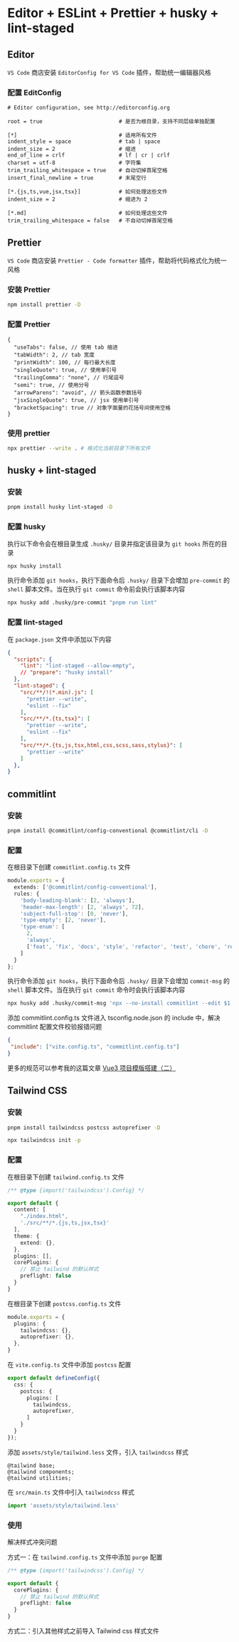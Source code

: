 # Editor + ESLint + Prettier + husky + lint-staged

## Editor

`VS Code` 商店安装 `EditorConfig for VS Code` 插件，帮助统一编辑器风格

### 配置 EditConfig

```.editorconfig
# Editor configuration, see http://editorconfig.org

root = true                        # 是否为根目录，支持不同层级单独配置

[*]                                # 适用所有文件
indent_style = space               # tab | space
indent_size = 2                    # 缩进
end_of_line = crlf                 # lf | cr | crlf
charset = utf-8                    # 字符集
trim_trailing_whitespace = true    # 自动切掉首尾空格
insert_final_newline = true        # 末尾空行

[*.{js,ts,vue,jsx,tsx}]            # 如何处理这些文件
indent_size = 2                    # 缩进为 2

[*.md]                             # 如何处理这些文件
trim_trailing_whitespace = false   # 不自动切掉首尾空格

```

## Prettier

`VS Code` 商店安装 `Prettier - Code formatter` 插件，帮助将代码格式化为统一风格

### 安装 Prettier

```zsh
npm install prettier -D
```

### 配置 Prettier

```.prettierrc
{
  "useTabs": false, // 使用 tab 缩进
  "tabWidth": 2, // tab 宽度
  "printWidth": 100, // 每行最大长度
  "singleQuote": true, // 使用单引号
  "trailingComma": "none", // 行尾逗号
  "semi": true, // 使用分号
  "arrowParens": "avoid", // 箭头函数参数括号
  "jsxSingleQuote": true, // jsx 使用单引号
  "bracketSpacing": true // 对象字面量的花括号间使用空格
}
```

### 使用 prettier

```zsh
npx prettier --write . # 格式化当前目录下所有文件
```

## husky + lint-staged

### 安装

```zsh
pnpm install husky lint-staged -D
```

### 配置 husky

执行以下命令会在根目录生成 `.husky/` 目录并指定该目录为 `git hooks` 所在的目录

```zsh
npx husky install
```

执行命令添加 `git hooks`，执行下面命令后 `.husky/` 目录下会增加 `pre-commit` 的 `shell` 脚本文件。当在执行 `git commit` 命令前会执行该脚本内容

```zsh
npx husky add .husky/pre-commit "pnpm run lint"
```

### 配置 lint-staged

在 `package.json` 文件中添加以下内容

```json
{
  "scripts": {
    "lint": "lint-staged --allow-empty",
    // "prepare": "husky install"
  },
  "lint-staged": {
    "src/**/!(*.min).js": [
      "prettier --write",
      "eslint --fix"
    ],
    "src/**/*.{ts,tsx}": [
      "prettier --write",
      "eslint --fix"
    ],
    "src/**/*.{ts,js,tsx,html,css,scss,sass,stylus}": [
      "prettier --write"
    ]
  },
}
```

## commitlint

### 安装

```zsh
pnpm install @commitlint/config-conventional @commitlint/cli -D
```

### 配置

在根目录下创建 `commitlint.config.ts` 文件

```typescript
module.exports = {
  extends: ['@commitlint/config-conventional'],
  rules: {
    'body-leading-blank': [2, 'always'],
    'header-max-length': [2, 'always', 72],
    'subject-full-stop': [0, 'never'],
    'type-empty': [2, 'never'],
    'type-enum': [
      2,
      'always',
      ['feat', 'fix', 'docs', 'style', 'refactor', 'test', 'chore', 'revert', 'build']
    ]
  }
};
```

执行命令添加 `git hooks`，执行下面命令后 `.husky/` 目录下会增加 `commit-msg` 的 `shell` 脚本文件。当在执行 `git commit` 命令时会执行该脚本内容

```zsh
npx husky add .husky/commit-msg 'npx --no-install commitlint --edit $1'
```

添加 commitlint.config.ts 文件进入 tsconfig.node.json 的 include 中，解决 commitlint 配置文件校验报错问题

```json
{
 "include": ["vite.config.ts", "commitlint.config.ts"]
}
```

更多的规范可以参考我的这篇文章 [Vue3 项目模版搭建（二）](https://juejin.cn/post/7064471026532352037)

## Tailwind CSS

### 安装

```zsh
pnpm install tailwindcss postcss autoprefixer -D
```

```zsh
npx tailwindcss init -p
```

### 配置

在根目录下创建 `tailwind.config.ts` 文件

```typescript
/** @type {import('tailwindcss').Config} */

export default {
  content: [
    "./index.html",
    './src/**/*.{js,ts,jsx,tsx}'
  ],
  theme: {
    extend: {},
  },
  plugins: [],
  corePlugins: {
    // 禁止 tailwind 的默认样式
    preflight: false
  }
}
```

在根目录下创建 `postcss.config.ts` 文件

```typescript
module.exports = {
  plugins: {
    tailwindcss: {},
    autoprefixer: {},
  },
}
```

在 `vite.config.ts` 文件中添加 `postcss` 配置

```typescript
export default defineConfig({
  css: {
    postcss: {
      plugins: [
        tailwindcss,
        autoprefixer,
      ]
    }
  }
});
```

添加 `assets/style/tailwind.less` 文件，引入 `tailwindcss` 样式

```less
@tailwind base;
@tailwind components;
@tailwind utilities;
```

在 `src/main.ts` 文件中引入 `tailwindcss` 样式

```typescript
import 'assets/style/tailwind.less'
```

### 使用

解决样式冲突问题

方式一：在 `tailwind.config.ts` 文件中添加 `purge` 配置

```typescript
/** @type {import('tailwindcss').Config} */

export default {
  corePlugins: {
    // 禁止 tailwind 的默认样式
    preflight: false
  }
}
```

方式二：引入其他样式之前导入 Tailwind css 样式文件

